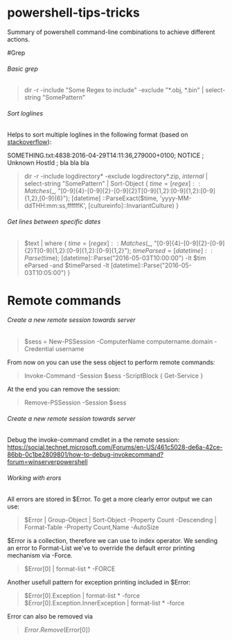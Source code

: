 # powershell-tips-tricks


Summary of powershell command-line combinations to achieve different actions.


#Grep

###### Basic grep

> dir -r -include "Some Regex to include" -exclude "*.obj, *.bin" | select-string "SomePattern"

###### Sort loglines

Helps to sort multiple loglines in the following format (based on [stackoverflow](http://stackoverflow.com/questions/36976757/powershell-sort-loglines-by-date/36977633#36977633)):

SOMETHING.txt:4838:2016-04-29T14:11:36,279000+0100; NOTICE  ; Unknown HostId ; bla bla bla

> dir -r -include logdirectory* -exclude logdirectory*.zip, *internal* | select-string "SomePattern" | Sort-Object { $time = [regex]::Matches($_, "[0-9]{4}-[0-9]{2}-[0-9]{2}T[0-9]{1,2}:[0-9]{1,2}:[0-9]{1,2},[0-9]{6}"); [datetime]
::ParseExact($time, 'yyyy-MM-ddTHH:mm:ss,ffffffK', [cultureinfo]::InvariantCulture)   } 


###### Get lines between specific dates

> $text | where { $time = [regex]::Matches($_, "[0-9]{4}-[0-9]{2}-[0-9]{2}T[0-9]{1,2}:[0-9]{1,2}:[0-9]{1,2}"); $timeParsed = [datetime]::Parse($time); [datetime]::Parse("2016-05-03T10:00:00") -lt $tim
eParsed -and $timeParsed -lt [datetime]::Parse("2016-05-03T10:05:00") }

# Remote commands

###### Create a new remote session towards server

> $sess = New-PSSession -ComputerName computername.domain -Credential username

From now on you can use the sess object to perform remote commands:

>Invoke-Command -Session $sess -ScriptBlock { Get-Service }

At the end you can remove the session:

>Remove-PSSession -Session $sess


###### Create a new remote session towards server

Debug the invoke-command cmdlet in a the remote session: https://social.technet.microsoft.com/Forums/en-US/461c5028-de6a-42ce-86bb-0c1be2809801/how-to-debug-invokecommand?forum=winserverpowershell


###### Working with erors

All errors are stored in $Error. To get a more clearly error output we can use:

> $Error | Group-Object | Sort-Object -Property Count -Descending | Format-Table -Property Count,Name -AutoSize

$Error is a collection, therefore we can use to index operator. We sending an error to Format-List we've to override the default error printing mechanism via -Force.

> $Error[0] | format-list * -FORCE

Another usefull pattern for exception printing included in $Error:

> $Error[0].Exception | format-list * -force
> $Error[0].Exception.InnerException | format-list * -force

Error can also be removed via 

> $Error.Remove($Error[0])


